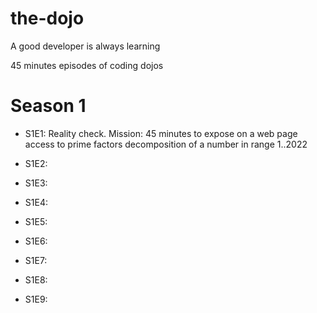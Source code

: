 # the-dojo

A good developer is always learning

45 minutes episodes of coding dojos

# Season 1

- S1E1: Reality check. Mission: 45 minutes to expose on a web page access to prime factors decomposition of a number in range 1..2022

- S1E2: 

- S1E3: 

- S1E4: 

- S1E5: 

- S1E6: 

- S1E7: 

- S1E8: 

- S1E9: 
